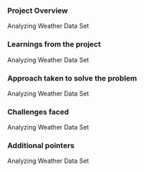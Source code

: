### Project Overview

 Analyzing Weather Data Set


### Learnings from the project

 Analyzing Weather Data Set


### Approach taken to solve the problem

 Analyzing Weather Data Set


### Challenges faced

 Analyzing Weather Data Set


### Additional pointers

 Analyzing Weather Data Set


